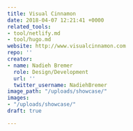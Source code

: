 ```yaml
---
title: Visual Cinnamon
date: 2018-04-07 12:21:41 +0000
related_tools:
- tool/netlify.md
- tool/hugo.md
website: http://www.visualcinnamon.com
repo: ''
creator:
- name: Nadieh Bremer
  role: Design/Development
  url: ''
  twitter_username: NadiehBremer
image_path: "/uploads/showcase/"
images:
- "/uploads/showcase/"
draft: true

---
```


